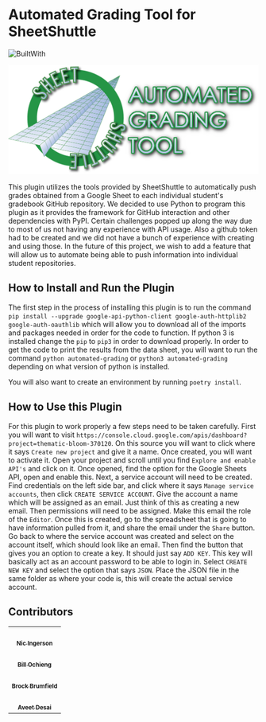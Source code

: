 # Automated Grading Tool for SheetShuttle

![BuiltWith](https://img.shields.io/badge/Built%20With-Python-blue)

![AutomatedGradingTool](images/Logo.png)

This plugin utilizes the tools provided by SheetShuttle to automatically push
grades obtained from a Google Sheet to each individual student's gradebook
GitHub repository. We decided to use Python to program this plugin as it
provides the framework for GitHub interaction and other dependencies with PyPI.
Certain challenges popped up along the way due to most of us not having any experience
with API usage. Also a github token had to be created and we did not have a bunch of
experience with creating and using those. In the future of this project, we wish
to add a feature that will allow us to automate being able to push information into individual
student repositories.
 
## How to Install and Run the Plugin
 
The first step in the process of installing this plugin is to run the command `pip install --upgrade google-api-python-client google-auth-httplib2 google-auth-oauthlib` which will allow you to download all of the imports and packages needed in order for the code to function. If python 3 is installed change the `pip` to `pip3` in order to download properly. In order to get the code to print the results from the data sheet, you will want to run the command `python automated-grading` or `python3 automated-grading` depending on what version of python is installed.
 
You will also want to create an environment by running `poetry install`.
 
## How to Use this Plugin
 
For this plugin to work properly a few steps need to be taken carefully. First you will want to visit `https://console.cloud.google.com/apis/dashboard?project=thematic-bloom-370120`. On this source you will want to click where it says `Create new project` and give it a name. Once created, you will want to activate it. Open your project and scroll until you find `Explore and enable API's` and click on it. Once opened, find the option for the Google Sheets API, open and enable this. Next, a service account will need to be created. Find credentials on the left side bar, and click where it says `Manage service accounts`, then click `CREATE SERVICE ACCOUNT`. Give the account a name which will be assigned as an email. Just think of this as creating a new email. Then permissions will need to be assigned. Make this email the role of the `Editor`. Once this is created, go to the spreadsheet that is going to have information pulled from it, and share the email under the `Share` button. Go back to where the service account was created and select on the account itself, which should look like an email. Then find the button that gives you an option to create a key. It should just say `ADD KEY`. This key will basically act as an account password to be able to login in. Select `CREATE NEW KEY` and select the option that says `JSON`. Place the JSON file in the same folder as where your code is, this will create the actual service account.

## Contributors

<table>
  <tr>
    <td align="center"><a href="https://github.com/ningerson2002"><img src="https://avatars.githubusercontent.com/u/89281233?v=4" width="100px;" alt=""/><br /><sub><b>Nic Ingerson</b></sub></a><br /></td>
  </tr>
  <tr>
    <td align="center"><a href="https://github.com/BillOchieng"><img src="https://avatars.githubusercontent.com/u/79288574?v=4" width="100px;" alt=""/><br /><sub><b>Bill Ochieng</b></sub></a><br /></td>
  </tr>
  <tr>
    <td align="center"><a href="https://github.com/brum0505"><img src="https://avatars.githubusercontent.com/u/89416744?v=4" width="100px;" alt=""/><br /><sub><b>Brock Brumfield</b></sub></a><br /></td>
  </tr>
  <tr>
    <td align="center"><a href="https://github.com/aveetdesai"><img src="https://avatars.githubusercontent.com/u/54788544?v=4" width="100px;" alt=""/><br /><sub><b>Aveet Desai</b></sub></a><br /></td>
  </tr>
</table>